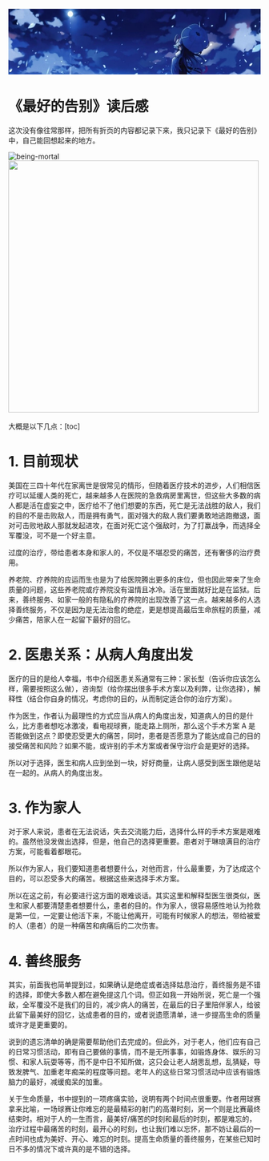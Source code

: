 [![head](../../../assets/header10.jpg)](https://yuenshome.github.io)

# 《最好的告别》读后感

这次没有像往常那样，把所有折页的内容都记录下来，我只记录下《最好的告别》中，自己能回想起来的地方。


![being-mortal](./being-mortal.jpg)
<img class="aligncenter" src="http://yuenshome-wordpress.stor.sinaapp.com/uploads/2018/05/being-mortal.jpeg" alt="" width="500" height="503" />

大概是以下几点：[toc]

<!--more-->
<h1>1. 目前现状</h1>
美国在三四十年代在家离世是很常见的情形，但随着医疗技术的进步，人们相信医疗可以延缓人类的死亡，越来越多人在医院的急救病房里离世，但这些大多数的病人都是活在虚妄之中，医疗给不了他们想要的东西，死亡是无法战胜的敌人，我们的目的不是击败敌人，而是拥有勇气，面对强大的敌人我们要勇敢地逃跑撤退，面对可击败地敌人那就发起进攻，在面对死亡这个强敌时，为了打赢战争，而选择全军覆没，可不是一个好主意。

过度的治疗，带给患者本身和家人的，不仅是不堪忍受的痛苦，还有奢侈的治疗费用。

养老院、疗养院的应运而生也是为了给医院腾出更多的床位，但也因此带来了生命质量的问题，这些养老院或疗养院没有温情且冰冷。活在里面就好比是在监狱。后来，善终服务、如家一般的有隐私的疗养院的出现改善了这一点。越来越多的人选择善终服务，不仅是因为是无法治愈的绝症，更是想提高最后生命旅程的质量，减少痛苦，陪家人在一起留下最好的回忆。
<h1>2. 医患关系：从病人角度出发</h1>
医疗的目的是给人幸福，书中介绍医患关系通常有三种：家长型（告诉你应该怎么样，需要按照这么做），咨询型（给你摆出很多手术方案以及利弊，让你选择），解释性（结合你自身的情况，考虑你的目的，从而制定适合你的治疗方案）。

作为医生，作者认为最理性的方式应当从病人的角度出发，知道病人的目的是什么，比方患者想吃冰激凌，看电视球赛，能走路上厕所，那么这个手术方案 A 是否能做到这点？即使忍受更大的痛苦，同时，患者是否愿意为了能达成自己的目的接受痛苦和风险？如果不能，或许别的手术方案或者保守治疗会是更好的选择。

所以对于选择，医生和病人应到坐到一块，好好商量，让病人感受到医生跟他是站在一起的。从病人的角度出发。
<h1>3. 作为家人</h1>
对于家人来说，患者在无法说话，失去交流能力后，选择什么样的手术方案是艰难的。虽然他没发做出选择，但是，他自己的选择更重要。患者对于琳琅满目的治疗方案，可能看着都眼花。

所以作为家人，我们要知道患者想要什么，对他而言，什么最重要，为了达成这个目的，可以忍受多大的痛苦。根据这些来选择手术方案。

所以在这之前，有必要进行这方面的艰难谈话。其实这里和解释型医生很类似，医生和家人都要清楚患者想要什么，患者的目的。作为家人，很容易感性地认为抢救是第一位，一定要让他活下来，不能让他离开，可能有时候家人的想法，带给被爱的人（患者）的是一种痛苦和病痛后的二次伤害。
<h1>4. 善终服务</h1>
其实，前面我也简单提到过，如果确认是绝症或者选择姑息治疗，善终服务是不错的选择，即使大多数人都在避免提这几个词。但正如我一开始所说，死亡是一个强敌，全军覆没不是我们的目的，减少病人的痛苦，在最后的日子里陪伴家人，给彼此留下最美好的回忆，达成患者的目的，或者说遗愿清单，进一步提高生命的质量或许才是更重要的。

说到的遗忘清单的确是需要帮助他们去完成的。但此外，对于老人，他们应有自己的日常习惯活动，即有自己要做的事情，而不是无所事事，如锻炼身体、娱乐的习惯、和家人玩耍等等，而不是中日不知所做，这只会让老人胡思乱想，乱猜疑，导致发脾气、加重老年痴呆的程度等问题。老年人的这些日常习惯活动中应该有锻炼脑力的最好，减缓痴呆的加重。

关于生命质量，书中提到的一项疼痛实验，说明有两个时间点很重要。作者用球赛拿来比喻，一场球赛让你难忘的是最精彩的射门的高潮时刻，另一个则是比赛最终结束时。相对于人的一生而言，最美好/痛苦的时刻和最后的时刻，都是难忘的，治疗过程中最痛苦的时刻，最开心的时刻，也让我们难以忘怀，那不妨让最后的一点时间也成为美好、开心、难忘的时刻。提高生命质量的善终服务，在某些已知时日不多的情况下或许真的是不错的选择。
